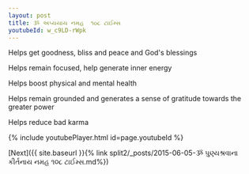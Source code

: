 ```yaml
---
layout: post
title: ૐ અપ્યયાય નમહ  ૧૦૮ ટાઈમ્સ
youtubeId: w_c9LD-rWpk
---
```

 
 
Helps get goodness, bliss and peace and God's blessings
 
Helps remain focused, help generate inner energy 
 
Helps boost physical and mental health 
 
Helps remain grounded and generates a sense of gratitude towards the greater power 
 
Helps reduce bad karma
 
 
 
 


{% include youtubePlayer.html id=page.youtubeId %}
 
[Next]({{ site.baseurl }}{% link  split2/_posts/2015-06-05-ૐ પુણ્યશ્રવાના કીર્તનાય નમહ ૧૦૮ ટાઈમ્સ.md%})
 
